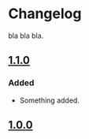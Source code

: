 # Changelog

bla bla bla.

## [1.1.0]

### Added

- Something added.

## [1.0.0]

[1.1.0]: https://a.com/b/c/refs/v1.1.0
[1.0.0]: https://a.com/b/c/refs/v1.0.0
